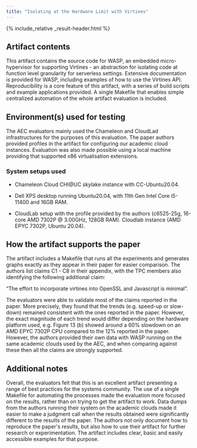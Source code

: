 ```yaml
---
title: "Isolating at the Hardware Limit with Virtines"
---
```


{% include_relative _result-header.html %}

## Artifact contents

This artifact contains the source code for WASP, an embedded micro-hypervisor
for supporting Virtines - an abstraction for isolating code at function level
granularity for serverless settings. Extensive documentation is provided for
WASP, including examples of how to use the Virtines API. Reproducibility is a
core feature of this artifact, with a series of build scripts and example
applications provided. A single Makefile that enables simple centralized
automation of the whole artifact evaluation is included.

## Environment(s) used for testing

The AEC evaluators mainly used the Chameleon and CloudLad infrastructures for
the purposes of this evaluation. The paper authors provided profiles in the
artifact for configuring our academic cloud instances. Evaluation was also made
possible using a local machine providing that supported x86 virtualisation
extensions.

### System setups used

* Chameleon Cloud CHI@UC skylake instance with CC-Ubuntu20.04.

* Dell XPS desktop running Ubuntu20.04, with 11th Gen Intel Core i5-11400 and 16GB
RAM.

* CloudLab setup with the profile provided by the authors (c6525-25g, 16-core
AMD 7302P @ 3.00GHz, 128GB RAM). Cloudlab instance (AMD EPYC 7302P, Ubuntu
20.04).

## How the artifact supports the paper

The artifact includes a Makefile that runs all the experiments and generates
graphs exactly as they appear in their paper for easier comparison. The authors
list claims C1 - C8 in their appendix, with the TPC members also identifying the
following additional claim:

“The effort to incorporate virtines into OpenSSL and Javascript is minimal”.

The evaluators were able to validate most of the claims reported in the paper.
More precisely, they found that the trends (e.g. speed-up or slow-down) remained
consistent with the ones reported in the paper. However, the exact magnitude of
each trend would differ depending on the hardware platform used, e.g. Figure 13
(b) showed around a 60% slowdown on an AMD EPYC 7302P CPU compared to the 12%
reported in the paper. However, the authors provided their own data with WASP
running on the same academic clouds used by the AEC, and when comparing against
these then all the claims are strongly supported.

## Additional notes

Overall, the evaluators felt that this is an excellent artifact presenting a
range of best practices for the systems community. The use of a single Makefile
for automating the processes made the evaluation more focused on the results,
rather than on trying to get the artifact to work. Data dumps from the authors
running their system on the academic clouds made it easier to make a judgment
call when the results obtained were significantly different to the results of
the paper. The authors not only document how to reproduce the paper's results,
but also how to use their artifact for further research or experimentation. The
artifact includes clear, basic and easily accessible examples for that purpose.


